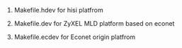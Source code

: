 1. Makefile.hdev
    for hisi platfrom

2. Makefile.dev
    for ZyXEL MLD platform based on econet 

3. Makefile.ecdev
    for Econet origin platfrom
